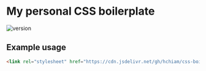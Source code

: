 # My personal CSS boilerplate

![version](https://img.shields.io/github/release/hchiam/css-boilerplate)

## Example usage

```html
<link rel="stylesheet" href="https://cdn.jsdelivr.net/gh/hchiam/css-boilerplate@3.0.0/style.css">
```
